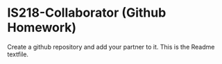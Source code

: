 # IS218-Collaborator (Github Homework)
Create a github repository and add your partner to it.
This is the Readme textfile.
